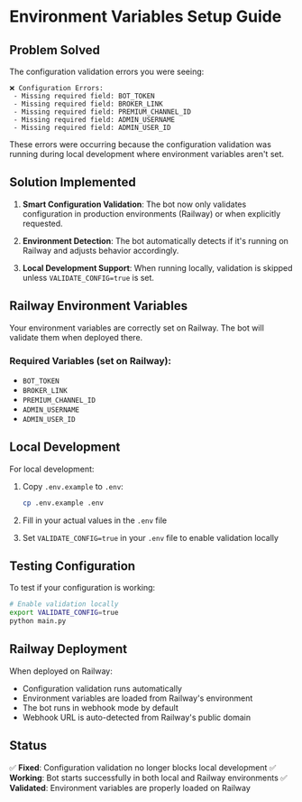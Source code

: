 # Environment Variables Setup Guide

## Problem Solved

The configuration validation errors you were seeing:
```
❌ Configuration Errors: 
 - Missing required field: BOT_TOKEN 
 - Missing required field: BROKER_LINK 
 - Missing required field: PREMIUM_CHANNEL_ID 
 - Missing required field: ADMIN_USERNAME 
 - Missing required field: ADMIN_USER_ID 
```

These errors were occurring because the configuration validation was running during local development where environment variables aren't set.

## Solution Implemented

1. **Smart Configuration Validation**: The bot now only validates configuration in production environments (Railway) or when explicitly requested.

2. **Environment Detection**: The bot automatically detects if it's running on Railway and adjusts behavior accordingly.

3. **Local Development Support**: When running locally, validation is skipped unless `VALIDATE_CONFIG=true` is set.

## Railway Environment Variables

Your environment variables are correctly set on Railway. The bot will validate them when deployed there.

### Required Variables (set on Railway):
- `BOT_TOKEN`
- `BROKER_LINK`
- `PREMIUM_CHANNEL_ID`
- `ADMIN_USERNAME`
- `ADMIN_USER_ID`

## Local Development

For local development:

1. Copy `.env.example` to `.env`:
   ```bash
   cp .env.example .env
   ```

2. Fill in your actual values in the `.env` file

3. Set `VALIDATE_CONFIG=true` in your `.env` file to enable validation locally

## Testing Configuration

To test if your configuration is working:

```bash
# Enable validation locally
export VALIDATE_CONFIG=true
python main.py
```

## Railway Deployment

When deployed on Railway:
- Configuration validation runs automatically
- Environment variables are loaded from Railway's environment
- The bot runs in webhook mode by default
- Webhook URL is auto-detected from Railway's public domain

## Status

✅ **Fixed**: Configuration validation no longer blocks local development
✅ **Working**: Bot starts successfully in both local and Railway environments
✅ **Validated**: Environment variables are properly loaded on Railway